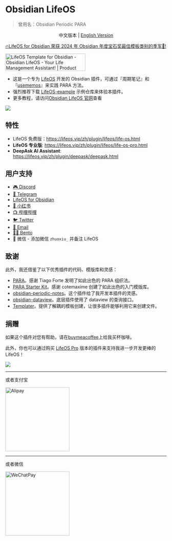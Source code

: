 # Obsidian LifeOS

> 曾用名：Obsidian Periodic PARA

<p align="center">中文版本  |  <a title="English" href="https://github.com/quanru/obsidian-periodic-para">English Version</a></p>

<a href="https://obsidian.md/blog/2024-goty-winners/">🔥LifeOS for Obsidian 荣获 2024 年 Obsidian 年度宝石奖最佳模板类别的季军🥉!</a>

<a href="https://www.producthunt.com/posts/lifeos-template-for-obsidian?utm_source=badge-featured&utm_medium=badge&utm_souce=badge-lifeos&#0045;template&#0045;for&#0045;obsidian" target="_blank">
  <img src="https://api.producthunt.com/widgets/embed-image/v1/featured.svg?post_id=441390&theme=light" alt="LifeOS&#0032;Template&#0032;for&#0032;Obsidian - Obsidian&#0032;LifeOS&#0032;&#0045;&#0032;Your&#0032;Life&#0032;Management&#0032;Assistant&#0033; | Product Hunt" style="width: 250px; height: 54px;" width="250" height="54" />
</a>

- 这是一个专为 [LifeOS](https://quanru.github.io/2023/06/18/%E4%B8%80%E7%A7%8D%E5%AE%9E%E7%94%A8%E6%96%B0%E5%9E%8B%20Obsidian%20%E5%AE%9E%E8%B7%B5%E4%B9%8B%E6%9E%84%E5%BB%BA%E6%88%91%E7%9A%84%E7%AC%AC%E4%BA%8C%E5%A4%A7%E8%84%91%20%F0%9F%A7%A0/) 开发的 Obsidian 插件，可通过『周期笔记』和『[usememos](https://www.usememos.com/)』来实践 PARA 方法。
- 强烈推荐下载 [LifeOS-example](https://github.com/quanru/obsidian-example-LifeOS/tree/chinese-version) 示例仓库来体验本插件。
- 更多教程，请访问[Obsidian LifeOS 官网](https://lifeos.vip/zh)查看

![](https://lifeos.vip/plugin/periodic-para-plugin.png)

## 特性

- LifeOS 免费版：https://lifeos.vip/zh/plugin/lifeos/life-os.html
- **LifeOS 专业版**: https://lifeos.vip/zh/plugin/lifeos/life-os-pro.html
- **DeepAsk AI Assistant**: https://lifeos.vip/zh/plugin/deepask/deepask.html

## 用户支持

- [🎮 Discord](https://discord.gg/HZGanKEkuZ)
- [💬 Telegram](https://t.me/+OLTasChvEEthMjBl)
- [LifeOS for Obsidian](https://twitter.com/quan_ru)
- [📕 小红书](https://www.xiaohongshu.com/user/profile/5b06db60f7e8b974ec6ff7fc)
- [📺 哔哩哔哩](https://space.bilibili.com/437191204)
- [🐦 Twitter](https://twitter.com/quanruzhuoxiu)
- [📧 Email](mailto:quanruzhuoxiu@gmail.com)
- [🧑‍🔧 Bento](https://bento.me/leyang)
- 👥 微信 - 添加微信 `zhuoxiu_` 并备注 LifeOS

## 致谢

此外，我还借鉴了以下优秀插件的代码、模版库和灵感：

- [PARA](https://fortelabs.com/blog/para/)。感谢 Tiago Forte 发明了如此出色的 PARA 组织法。
- [PARA Starter Kit](https://forum.obsidian.md/t/para-starter-kit/223)。感谢 cotemaxime 创建了如此出色的入门模版库。
- [obsidian-periodic-notes](https://github.com/liamcain/obsidian-periodic-notes)。这个插件给了我开发本插件的灵感。
- [obsidian-dataview](https://github.com/blacksmithgu/obsidian-dataview)。底层插件使用了 dataview 的查询接口。
- [Templater](https://github.com/SilentVoid13/Templater)。提供了解耦的模板创建，让很多插件能够利用它来创建文件。

## 捐赠

如果这个插件对您有帮助，请在[buymeacoffee](https://www.buymeacoffee.com/leyang)上给我买杯咖啡。

此外，你也可以通过购买 [LifeOS Pro](https://lifeos.vip/zh/plugin/life-os-pro.html) 版本的插件来支持我进一步开发更棒的 LifeOS！

<a href="https://www.buymeacoffee.com/leyang"><img src="https://img.buymeacoffee.com/button-api/?text=Buy me a coffee&emoji=&slug=leyang&button_colour=40DCA5&font_colour=ffffff&font_family=Cookie&outline_colour=000000&coffee_colour=FFDD00" /></a>

---

或者支付宝

<img alt="Alipay" src="https://quanru.github.io/img/alipay-qr.jpg" width="200"/>

---

或者微信

<img alt="WeChatPay" src="https://quanru.github.io/img/wechat-qr.jpg" width="200"/>
